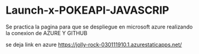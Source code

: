 # Launch-x-POKEAPI-JAVASCRIP

Se practica la pagina para que se despliegue en microsoft azure
realizando la conexion de AZURE Y GITHUB

se deja link en azure
https://jolly-rock-030111910.1.azurestaticapps.net/

